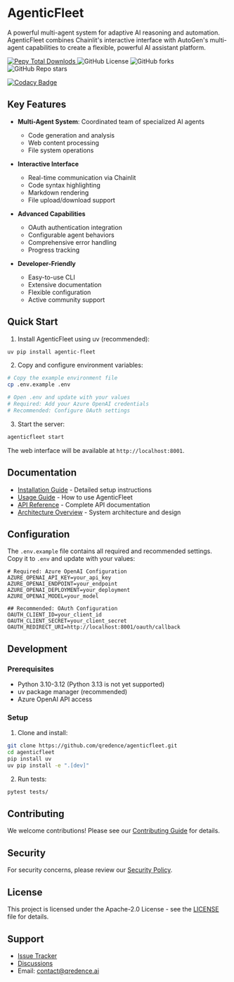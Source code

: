 # AgenticFleet

A powerful multi-agent system for adaptive AI reasoning and automation. AgenticFleet combines Chainlit's interactive interface with AutoGen's multi-agent capabilities to create a flexible, powerful AI assistant platform.

<div align="left">
<a href="https://pypi.org/project/agentic-fleet/">
   <img alt="Pepy Total Downlods" src="https://img.shields.io/pepy/dt/agentic-fleet">
</a>
<img alt="GitHub License" src="https://img.shields.io/github/license/qredence/agenticfleet">
<img alt="GitHub forks" src="https://img.shields.io/github/forks/qredence/agenticfleet">
<img alt="GitHub Repo stars" src="https://img.shields.io/github/stars/qredence/agenticfleet">
</div>

[![Codacy Badge](https://app.codacy.com/project/badge/Grade/cf5bcfbdbf50493b9b5de381c24dc147)](https://app.codacy.com/gh/Qredence/AgenticFleet/dashboard?utm_source=gh&utm_medium=referral&utm_content=&utm_campaign=Badge_grade)

## Key Features

- **Multi-Agent System**: Coordinated team of specialized AI agents
  - Code generation and analysis
  - Web content processing
  - File system operations
  
- **Interactive Interface**
  - Real-time communication via Chainlit
  - Code syntax highlighting
  - Markdown rendering
  - File upload/download support

- **Advanced Capabilities**
  - OAuth authentication integration
  - Configurable agent behaviors
  - Comprehensive error handling
  - Progress tracking
  
- **Developer-Friendly**
  - Easy-to-use CLI
  - Extensive documentation
  - Flexible configuration
  - Active community support

## Quick Start

1. Install AgenticFleet using uv (recommended):

```bash
uv pip install agentic-fleet
```

2. Copy and configure environment variables:

```bash
# Copy the example environment file
cp .env.example .env

# Open .env and update with your values
# Required: Add your Azure OpenAI credentials
# Recommended: Configure OAuth settings
```

3. Start the server:

```bash
agenticfleet start
```

The web interface will be available at `http://localhost:8001`.

## Documentation

- [Installation Guide](docs/installation.md) - Detailed setup instructions
- [Usage Guide](docs/usage-guide.md) - How to use AgenticFleet
- [API Reference](docs/api-reference.md) - Complete API documentation
- [Architecture Overview](docs/agentic-fleet.md) - System architecture and design

## Configuration

The `.env.example` file contains all required and recommended settings. Copy it to `.env` and update with your values:

```env
# Required: Azure OpenAI Configuration
AZURE_OPENAI_API_KEY=your_api_key
AZURE_OPENAI_ENDPOINT=your_endpoint
AZURE_OPENAI_DEPLOYMENT=your_deployment
AZURE_OPENAI_MODEL=your_model

## Recommended: OAuth Configuration
OAUTH_CLIENT_ID=your_client_id
OAUTH_CLIENT_SECRET=your_client_secret
OAUTH_REDIRECT_URI=http://localhost:8001/oauth/callback
```

## Development

### Prerequisites

- Python 3.10-3.12 (Python 3.13 is not yet supported)
- uv package manager (recommended)
- Azure OpenAI API access

### Setup

1. Clone and install:
```bash
git clone https://github.com/qredence/agenticfleet.git
cd agenticfleet
pip install uv
uv pip install -e ".[dev]"
```

2. Run tests:
```bash
pytest tests/
```

## Contributing

We welcome contributions! Please see our [Contributing Guide](CONTRIBUTING.md) for details.

## Security

For security concerns, please review our [Security Policy](SECURITY.md).

## License

This project is licensed under the Apache-2.0 License - see the [LICENSE](LICENSE) file for details.

## Support

- [Issue Tracker](https://github.com/qredence/agenticfleet/issues)
- [Discussions](https://github.com/qredence/agenticfleet/discussions)
- Email: contact@qredence.ai
